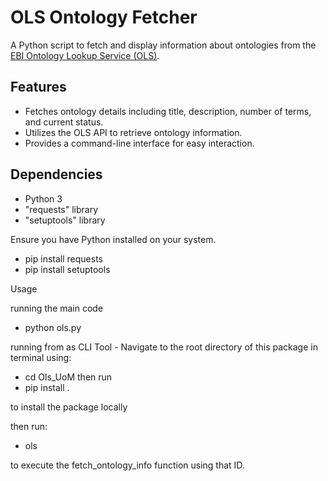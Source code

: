 # OLS Ontology Fetcher

A Python script to fetch and display information about ontologies from the [EBI Ontology Lookup Service (OLS)](https://www.ebi.ac.uk/ols).

## Features

- Fetches ontology details including title, description, number of terms, and current status.
- Utilizes the OLS API to retrieve ontology information.
- Provides a command-line interface for easy interaction.

## Dependencies

- Python 3
- "requests" library
- "setuptools" library

Ensure you have Python installed on your system. 

- pip install requests
- pip install setuptools

Usage 

running the main code
- python ols.py


running from as CLI Tool - Navigate to the root directory of this package in terminal using:
- cd Ols_UoM
then run
- pip install .

to install the package locally

then run:

- ols

to execute the fetch_ontology_info function using that ID.


